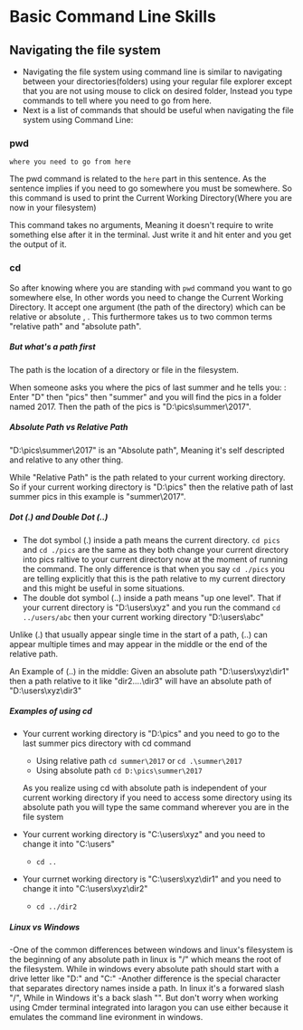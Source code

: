 # Basic Command Line Skills
## Navigating the file system
- Navigating the file system using command line is similar to navigating between your directories(folders) using your regular file explorer except that you are not using mouse to click on desired folder, Instead you type commands to tell where you need to go from here.
- Next is a list of commands that should be useful when navigating the file system using Command Line:
### pwd
` where you need to go from here `

The pwd command is related to the `here` part in this sentence. As the sentence implies if you need to go somewhere you must be somewhere. So this command is used to print the Current Working Directory(Where you are now in your filesystem)

This command takes no arguments, Meaning it doesn't require to write something else after it in the terminal. Just write it and hit enter and you get the output of it.

### cd
So after knowing where you are standing with ` pwd ` command you want to go somewhere else, In other words you need to change the Current Working Directory. It accept one argument (the path of the directory) which can be relative or absolute , . This furthermore takes us to two common terms "relative path" and "absolute path".
##### But what's a path first
The path is the location of a directory or file in the filesystem.

When someone asks you where the pics of last summer and he tells you: : Enter "D" then "pics" then "summer" and you will find the pics in a folder named 2017. Then the path of the pics is "D:\pics\summer\2017".

##### Absolute Path vs Relative Path
"D:\pics\summer\2017" is an "Absolute path", Meaning it's self descripted and relative to any other thing.

While "Relative Path" is the path related to your current working directory. So if your current working directory is "D:\pics" then the relative path of last summer pics in this example is "summer\2017".

##### Dot (.) and Double Dot (..)
- The dot symbol (.) inside a path means the current directory. ``` cd pics ``` and ``` cd ./pics ``` are the same as they both change your current directory into pics raltive to your current directory now at the moment of running the command. The only difference is that when you say ``` cd ./pics ``` you are telling explicitly that this is the path relative to my current directory and this might be useful in some situations.
- The double dot symbol (..) inside a path means "up one level". That if your current directory is "D:\users\xyz" and you run the command ``` cd ../users/abc ``` then your current working directory "D:\users\abc"

Unlike (.) that usually appear single time in the start of a path, (..) can appear multiple times and may appear in the middle or the end of the relative path. 

An Example of (..) in the middle: Given an absolute path "D:\users\xyz\dir1" then a path relative to it like "dir2\..\..\dir3" will have an absolute path of "D:\users\xyz\dir3"

##### Examples of using cd
- Your current working directory is "D:\pics" and you need to go to the last summer pics directory with cd command
    - Using relative path ``` cd summer\2017 ``` or ``` cd .\summer\2017 ```
    - Using absolute path ``` cd D:\pics\summer\2017 ```
  
  As you realize using cd with absolute path is independent of your current working directory if you need to access some directory using its absolute path you will type the same command wherever you are in the file system

- Your current working directory is "C:\users\xyz" and you need to change it into "C:\users"
  - ``` cd .. ```
- Your currnet working directory is "C:\users\xyz\dir1" and you need to change it into "C:\users\xyz\dir2"
  - ``` cd ../dir2 ```
  
##### Linux vs Windows
-One of the common differences between windows and linux's filesystem is the beginning of any absolute path in linux is "/" which means the root of the filesystem. While in windows every absolute path should start with a drive letter like "D:" and "C:"
-Another difference is the special character that separates directory names inside a path. In linux it's a forwared slash "/", While in Windows it's a back slash "\". But don't worry when working using Cmder terminal integrated into laragon you can use either because it emulates the command line evironment in windows.

